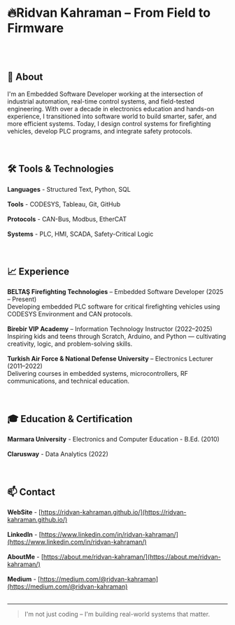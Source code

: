 
# 🔥Ridvan Kahraman – From Field to Firmware
<br><br>

## 🎯 About

I'm an Embedded Software Developer working at the intersection of industrial automation, real-time control systems, and field-tested engineering.
With over a decade in electronics education and hands-on experience, I transitioned into software world to build smarter, safer, and more efficient systems.
Today, I design control systems for firefighting vehicles, develop PLC programs, and integrate safety protocols.
<br><br><br>

## 🛠️ Tools & Technologies

**Languages** - Structured Text, Python, SQL
<br><br>
**Tools** - CODESYS, Tableau, Git, GitHub
<br><br>
**Protocols** - CAN-Bus, Modbus, EtherCAT
<br><br>
**Systems** - PLC, HMI, SCADA, Safety-Critical Logic
<br><br><br>

## 📈 Experience

**BELTAŞ Firefighting Technologies** – Embedded Software Developer (2025 – Present)
<br>
Developing embedded PLC software for critical firefighting vehicles using CODESYS Environment and CAN protocols.
<br><br>
**Birebir VIP Academy** – Information Technology Instructor (2022–2025)
<br>
Inspiring kids and teens through Scratch, Arduino, and Python — cultivating creativity, logic, and problem-solving skills.
<br><br>
**Turkish Air Force & National Defense University** – Electronics Lecturer (2011–2022)
<br>
Delivering courses in embedded systems, microcontrollers, RF communications, and technical education.
<br><br><br>

## 🎓 Education & Certification

**Marmara University** - Electronics and Computer Education - B.Ed. (2010)
<br><br>
**Clarusway** - Data Analytics (2022)
<br><br><br>

## 📫 Contact

**WebSite** - [https://ridvan-kahraman.github.io/](https://ridvan-kahraman.github.io/)
<br><br>
**LinkedIn** - [https://www.linkedin.com/in/ridvan-kahraman/](https://www.linkedin.com/in/ridvan-kahraman/)
<br><br>
**AboutMe** - [https://about.me/ridvan-kahraman/](https://about.me/ridvan-kahraman/)
<br><br>
**Medium** - [https://medium.com/@ridvan-kahraman](https://medium.com/@ridvan-kahraman)
<br><br>

---

> I'm not just coding – I'm building real-world systems that matter.
